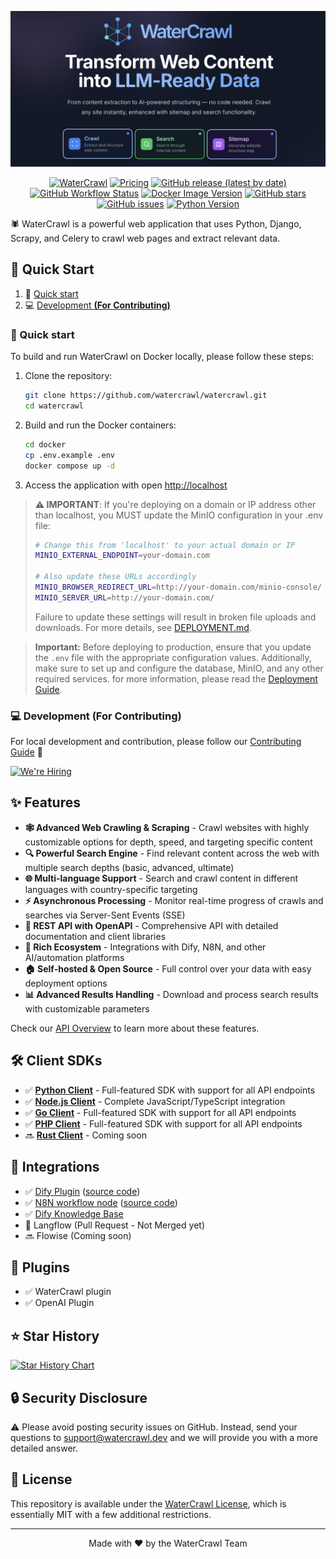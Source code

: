 ![Water Crawl](https://raw.githubusercontent.com/watercrawl/WaterCrawl/5bb91dcb07a619469688372444e27dc3deab185b/assets/banner.png)

<div align="center">

[![WaterCrawl](https://img.shields.io/badge/Product-F04438)](https://watercrawl.dev)
[![Pricing](https://img.shields.io/badge/free-pricing?logo=free&color=%20%23155EEF&label=pricing&labelColor=%20%23528bff)](https://watercrawl.dev/pricing)
[![GitHub release (latest by date)](https://img.shields.io/github/v/release/watercrawl/watercrawl)](https://github.com/watercrawl/watercrawl/releases)
[![GitHub Workflow Status](https://img.shields.io/github/actions/workflow/status/watercrawl/watercrawl/lint-pr.yml?label=tests)](https://github.com/watercrawl/watercrawl/actions)
[![Docker Image Version](https://img.shields.io/docker/v/watercrawl/watercrawl?label=docker)](https://hub.docker.com/r/watercrawl/watercrawl)
[![GitHub stars](https://img.shields.io/github/stars/watercrawl/watercrawl)](https://github.com/watercrawl/watercrawl/stargazers)
[![GitHub issues](https://img.shields.io/github/issues/watercrawl/watercrawl)](https://github.com/watercrawl/watercrawl/issues)
[![Python Version](https://img.shields.io/badge/python-3.13-blue)](https://www.python.org/downloads/)

</div>


🕷️ WaterCrawl is a powerful web application that uses Python, Django, Scrapy, and Celery to crawl web pages and extract relevant data.

## 🚀 Quick Start

1. 🐳 [Quick start](#-quick-start)
2. 💻 [Development **(For Contributing)**](./CONTRIBUTING.md)

### 🐳 Quick start

To build and run WaterCrawl on Docker locally, please follow these steps:

1. Clone the repository:
    ```bash
    git clone https://github.com/watercrawl/watercrawl.git
    cd watercrawl
    ```

2. Build and run the Docker containers:
    ```bash
    cd docker
    cp .env.example .env
    docker compose up -d
    ```

3. Access the application with open [http://localhost](http://localhost)

> **⚠️ IMPORTANT**: If you're deploying on a domain or IP address other than localhost, you MUST update the MinIO configuration in your .env file:
> ```bash
> # Change this from 'localhost' to your actual domain or IP
> MINIO_EXTERNAL_ENDPOINT=your-domain.com
> 
> # Also update these URLs accordingly
> MINIO_BROWSER_REDIRECT_URL=http://your-domain.com/minio-console/
> MINIO_SERVER_URL=http://your-domain.com/
> ```
> Failure to update these settings will result in broken file uploads and downloads. For more details, see [DEPLOYMENT.md](./DEPLOYMENT.md).

> **Important:** Before deploying to production, ensure that you update the `.env` file with the appropriate configuration values. Additionally, make sure to set up and configure the database, MinIO, and any other required services. for more information, please read the [Deployment Guide](./DEPLOYMENT.md).


### 💻 Development (For Contributing)

For local development and contribution, please follow our [Contributing Guide](./CONTRIBUTING.md) 🤝

<div align="">
   <a href="https://watercrawl.dev/jobs">
      <img src="https://img.shields.io/badge/🚀_We're_Hiring!-Join_Our_Team-F59E0B?style=for-the-badge" alt="We're Hiring" />
   </a>
</div>

## ✨ Features

- **🕸️ Advanced Web Crawling & Scraping** - Crawl websites with highly customizable options for depth, speed, and targeting specific content
- **🔍 Powerful Search Engine** - Find relevant content across the web with multiple search depths (basic, advanced, ultimate)
- **🌐 Multi-language Support** - Search and crawl content in different languages with country-specific targeting
- **⚡ Asynchronous Processing** - Monitor real-time progress of crawls and searches via Server-Sent Events (SSE)
- **🔄 REST API with OpenAPI** - Comprehensive API with detailed documentation and client libraries
- **🔌 Rich Ecosystem** - Integrations with Dify, N8N, and other AI/automation platforms
- **🏠 Self-hosted & Open Source** - Full control over your data with easy deployment options
- **📊 Advanced Results Handling** - Download and process search results with customizable parameters

Check our [API Overview](https://docs.watercrawl.dev/intro) to learn more about these features.

## 🛠️ Client SDKs

- ✅ [**Python Client**](https://docs.watercrawl.dev/clients/python) - Full-featured SDK with support for all API endpoints
- ✅ [**Node.js Client**](https://docs.watercrawl.dev/clients/nodejs) - Complete JavaScript/TypeScript integration
- ✅ [**Go Client**](https://docs.watercrawl.dev/clients/go) - Full-featured SDK with support for all API endpoints
- ✅ [**PHP Client**](https://docs.watercrawl.dev/clients/php) - Full-featured SDK with support for all API endpoints
- 🔜 [**Rust Client**](https://docs.watercrawl.dev/clients/rust) - Coming soon

## 🔌 Integrations

- ✅ [Dify Plugin](https://marketplace.dify.ai/plugins/watercrawl/watercrawl) ([source code](https://github.com/watercrawl/watercrawl-dify-plugin))
- ✅ [N8N workflow node](https://www.npmjs.com/package/@watercrawl/n8n-nodes-watercrawl) ([source code](https://github.com/watercrawl/n8n-nodes-watercrawl))
- ✅ [Dify Knowledge Base](https://dify.ai/)
- 🔄 Langflow (Pull Request - Not Merged yet)
- 🔜 Flowise (Coming soon)

## 🔧 Plugins

- ✅ WaterCrawl plugin
- ✅ OpenAI Plugin

## ⭐ Star History

[![Star History Chart](https://api.star-history.com/svg?repos=watercrawl/watercrawl&type=Date)](https://star-history.com/#watercrawl/watercrawl&Date)

## 🔒 Security Disclosure

⚠️ Please avoid posting security issues on GitHub. Instead, send your questions to support@watercrawl.dev and we will provide you with a more detailed answer.

## 📄 License

This repository is available under the [WaterCrawl License](LICENSE), which is essentially MIT with a few additional restrictions.

---
<div align="center">
Made with ❤️ by the WaterCrawl Team
</div>